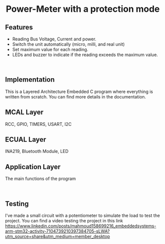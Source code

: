 <div align="center">
  
  # Power-Meter with a protection mode

</div>

## Features
- Reading Bus Voltage, Current and power.
- Switch the unit automatically (micro, milli, and real unit)
- Set maximum value for each reading.
- LEDs and buzzer to indicate if the reading exceeds the maximum value.

<br>

## Implementation
This is a Layered Architecture Embedded C program where everything is written from scratch. You can find more details in the documentation.

## MCAL Layer
RCC, GPIO, TIMERS, USART, I2C

## ECUAL Layer
INA219, Bluetooth Module, LED

## Application Layer
The main functions of the program

<br>

## Testing
I've made a small circuit with a potentiometer to simulate the load to test the project.
You can find a video testing the project in this link 
https://www.linkedin.com/posts/mahmoud158699216_embeddedsystems-arm-stm32-activity-7104739210397384705-sLWA?utm_source=share&utm_medium=member_desktop
